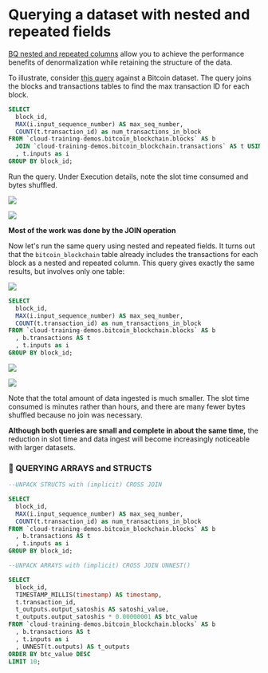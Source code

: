 # Querying a dataset with nested and repeated fields

[BQ nested and repeated columns](https://cloud.google.com/bigquery/docs/nested-repeated) 
allow you to achieve the performance benefits of denormalization while retaining the structure of the data.

To illustrate, consider [this query](https://console.cloud.google.com/bigquery?sq=663413318684:7240566ccfa946268400e57a3de6d2c1) against a Bitcoin dataset. The query joins the blocks and transactions tables to find the max transaction ID for each block.

```sql
SELECT 
  block_id, 
  MAX(i.input_sequence_number) AS max_seq_number,
  COUNT(t.transaction_id) as num_transactions_in_block
FROM `cloud-training-demos.bitcoin_blockchain.blocks` AS b
  JOIN `cloud-training-demos.bitcoin_blockchain.transactions` AS t USING(block_id)
  , t.inputs as i 
GROUP BY block_id;
```
Run the query. Under Execution details, note the slot time consumed and bytes shuffled.


![](https://paper-attachments.dropbox.com/s_E897A5F74CEA15BFA7024CE1BD1C9E4DE80AEB7E569FC88A91D2DEE8BBA89841_1611958413933_image.png)

![](https://paper-attachments.dropbox.com/s_E897A5F74CEA15BFA7024CE1BD1C9E4DE80AEB7E569FC88A91D2DEE8BBA89841_1611958430208_image.png)

**Most of the work was done by the JOIN operation**

Now let's run the same query using nested and repeated fields. 
It turns out that the `bitcoin_blockchain` table already includes the transactions for each block 
as a nested and repeated column. 
This query gives exactly the same results, but involves only one table:


![](https://paper-attachments.dropbox.com/s_E897A5F74CEA15BFA7024CE1BD1C9E4DE80AEB7E569FC88A91D2DEE8BBA89841_1611958495874_image.png)


```sql
SELECT 
  block_id, 
  MAX(i.input_sequence_number) AS max_seq_number,
  COUNT(t.transaction_id) as num_transactions_in_block
FROM `cloud-training-demos.bitcoin_blockchain.blocks` AS b
  , b.transactions AS t
  , t.inputs as i
GROUP BY block_id;
```

![](https://paper-attachments.dropbox.com/s_E897A5F74CEA15BFA7024CE1BD1C9E4DE80AEB7E569FC88A91D2DEE8BBA89841_1611958544950_image.png)

![](https://paper-attachments.dropbox.com/s_E897A5F74CEA15BFA7024CE1BD1C9E4DE80AEB7E569FC88A91D2DEE8BBA89841_1611958608277_image.png)


Note that the total amount of data ingested is much smaller. 
The slot time consumed is minutes rather than hours, 
and there are many fewer bytes shuffled because no join was necessary. 


**Although both queries are small and complete in about the same time,** 
the reduction in slot time and data ingest will become increasingly noticeable with larger datasets.

### 📌 QUERYING ARRAYS and STRUCTS

```sql
--UNPACK STRUCTS with (implicit) CROSS JOIN

SELECT 
  block_id, 
  MAX(i.input_sequence_number) AS max_seq_number,
  COUNT(t.transaction_id) as num_transactions_in_block
FROM `cloud-training-demos.bitcoin_blockchain.blocks` AS b
  , b.transactions AS t
  , t.inputs as i
GROUP BY block_id;
```

```sql
--UNPACK ARRAYS with (implicit) CROSS JOIN UNNEST()

SELECT
  block_id, 
  TIMESTAMP_MILLIS(timestamp) AS timestamp,
  t.transaction_id,
  t_outputs.output_satoshis AS satoshi_value,
  t_outputs.output_satoshis * 0.00000001 AS btc_value
FROM `cloud-training-demos.bitcoin_blockchain.blocks` AS b
  , b.transactions AS t 
  , t.inputs as i
  , UNNEST(t.outputs) AS t_outputs
ORDER BY btc_value DESC
LIMIT 10;
```
